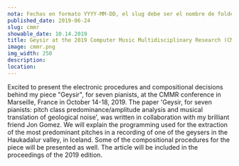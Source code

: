 ```yaml
---
nota: Fechas en formato YYYY-MM-DD, el slug debe ser el nombre de folder en public/news/. i.e. "public/news/<mi-slug>/imagen.jpg"
published_date: 2019-06-24
slug: cmmr
showable_date: 10.14.2019
title: Geysir at the 2019 Computer Music Multidisciplinary Research (CMMR) conference
image: cmmr.png
img_width: 250
description: 
location: 
---
```


Excited to present the electronic procedures and compositional decisions behind my piece "Geysir", for seven pianists, at the CMMR conference in Marseille, France in October 14-18, 2019. The paper 'Geysir, for seven pianists: pitch class predominance/amplitude analysis and musical translation of geological noise', was written in collaboration with my brilliant friend Jon Gomez. We will explain the programming used for the extraction of the most predominant pitches in a recording of one of the geysers in the Haukadalur valley, in Iceland. Some of the compositional procedures for the piece will be presented as well. The article will be included in the proceedings of the 2019 edition. 